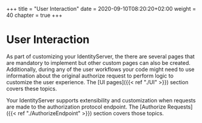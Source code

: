 +++
title = "User Interaction"
date = 2020-09-10T08:20:20+02:00
weight = 40
chapter = true
+++

# User Interaction

As part of customizing your IdentityServer, the there are several pages that are mandatory to implement but other custom pages can also be created.
Additionally, during any of the user workflows your code might need to use information about the original authorize request to perform logic to customize the user experience.
The [UI pages]({{< ref "./UI" >}}) section covers these topics.

Your IdentityServer supports extensibility and customization when requests are made to the authorization protocol endpoint.
The [Authorize Requests]({{< ref "./AuthorizeEndpoint" >}}) section covers those topics.
